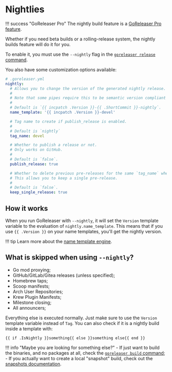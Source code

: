 # Nightlies

!!! success "GoReleaser Pro"
    The nightly build feature is a [GoReleaser Pro feature](/pro/).

Whether if you need beta builds or a rolling-release system, the nightly builds feature will do it for you.

To enable it, you must use the `--nightly` flag in the [`goreleaser release` command](/cmd/goreleaser_release/).

You also have some customization options available:

```yaml
# .goreleaser.yml
nightly:
  # Allows you to change the version of the generated nightly release.
  #
  # Note that some pipes require this to be semantic version compliant (nfpm, for example).
  #
  # Default is `{{ incpatch .Version }}-{{ .ShortCommit }}-nightly`.
  name_template: '{{ incpatch .Version }}-devel'

  # Tag name to create if publish_release is enabled.
  #
  # Default is `nightly`
  tag_name: devel

  # Whether to publish a release or not.
  # Only works on GitHub.
  #
  # Default is `false`.
  publish_release: true

  # Whether to delete previous pre-releases for the same `tag_name` when releasing.
  # This allows you to keep a single pre-release.
  #
  # Default is `false`.
  keep_single_release: true
```

## How it works

When you run GoReleaser with `--nightly`, it will set the `Version` template variable to the evaluation of `nightly.name_template`.
This means that if you use `{{ .Version }}` on your name templates, you'll get the nightly version.

!!! tip
    Learn more about the [name template engine](/customization/templates/).

## What is skipped when using `--nightly`?

- Go mod proxying;
- GitHub/GitLab/Gitea releases (unless specified);
- Homebrew taps;
- Scoop manifests;
- Arch User Repositories;
- Krew Plugin Manifests;
- Milestone closing;
- All announcers;

Everything else is executed normally.
Just make sure to use the `Version` template variable instead of `Tag`.
You can also check if it is a nightly build inside a template with:

```
{{ if .IsNightly }}something{{ else }}something else{{ end }}
```

!!! info "Maybe you are looking for something else?"
    - If just want to build the binaries, and no packages at all, check the [`goreleaser build` command](/cmd/goreleaser_build/);
    - If you actually want to create a local "snapshot" build, check out the [snapshots documentation](/customization/snapshots/).
